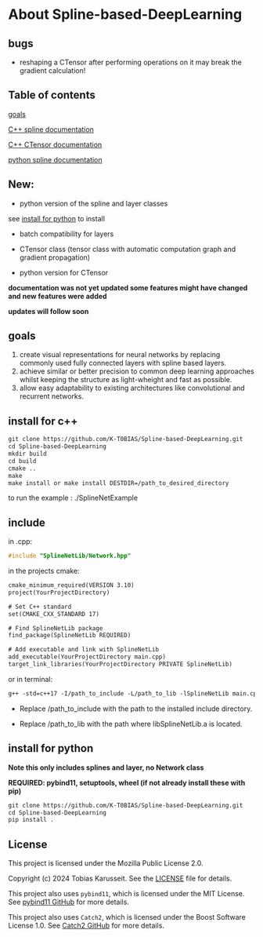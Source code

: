 # About Spline-based-DeepLearning

## bugs

* reshaping a CTensor after performing operations on it may break the gradient calculation!

## Table of contents

[goals](#goals)

[C++ spline documentation](docs/cpp_splines.md)

[C++ CTensor documentation](docs/cpp_CTensor.md)

[python spline documentation](docs/py_splines.md)


## New:

* python version of the spline and layer classes

see [install for python](#install-for-python) to install

* batch compatibility for layers 

* CTensor class (tensor class with automatic computation graph and gradient propagation)

* python version for CTensor

**documentation was not yet updated some features might have changed and new features were added**

**updates will follow soon**

## goals

1. create visual representations for neural networks by replacing commonly used fully connected layers with spline based layers.
2. achieve similar or better precision to common deep learning approaches whilst keeping the structure as light-wheight and fast as possible.
3. allow easy adaptability to existing architectures like convolutional and recurrent networks.

## install for c++

```txt
git clone https://github.com/K-T0BIAS/Spline-based-DeepLearning.git
cd Spline-based-DeepLearning
mkdir build
cd build
cmake ..
make
make install or make install DESTDIR=/path_to_desired_directory
```
to run the example : ./SplineNetExample

## include

in .cpp:
```cpp
#include "SplineNetLib/Network.hpp"
```

in the projects cmake:
```txt
cmake_minimum_required(VERSION 3.10)
project(YourProjectDirectory)

# Set C++ standard
set(CMAKE_CXX_STANDARD 17)

# Find SplineNetLib package
find_package(SplineNetLib REQUIRED)

# Add executable and link with SplineNetLib
add_executable(YourProjectDirectory main.cpp)
target_link_libraries(YourProjectDirectory PRIVATE SplineNetLib)
```
 
or in terminal:
```txt
g++ -std=c++17 -I/path_to_include -L/path_to_lib -lSplineNetLib main.cpp -o YourProjectDirectory 
```
* Replace /path_to_include with the path to the installed include directory.

* Replace /path_to_lib with the path where libSplineNetLib.a is located.

## install for python

**Note this only includes splines and layer, no Network class**

**REQUIRED: pybind11, setuptools, wheel (if not already install these with pip)**

```txt
git clone https://github.com/K-T0BIAS/Spline-based-DeepLearning.git
cd Spline-based-DeepLearning
pip install .
```


## License

This project is licensed under the Mozilla Public License 2.0. 

Copyright (c) 2024 Tobias Karusseit. See the [LICENSE](./LICENSE) file for details.

This project also uses `pybind11`, which is licensed under the MIT License. See [pybind11 GitHub](https://github.com/pybind/pybind11) for more details.

This project also uses `Catch2`, which is licensed under the Boost Software License 1.0. See [Catch2 GitHub](https://github.com/catchorg/Catch2) for more details.